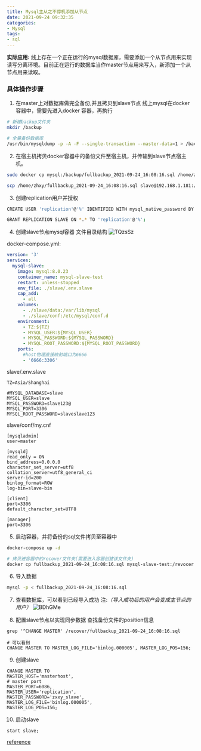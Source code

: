 ```yaml
---
title: Mysql主从之不停机添加从节点
date: 2021-09-24 09:32:35
categories:
- Mysql
tags:
- sql
---
```


**实际应用:** 线上存在一个正在运行的mysql数据库，需要添加一个从节点用来实现读写分离环境。目前正在运行的数据库当作master节点用来写入，新添加一个从节点用来读取。

### 具体操作步骤

1.  在master上对数据库做完全备份,并且拷贝到slave节点
    线上mysql在docker 容器中，需要先进入docker 容器，再执行

```bash
# 新建backup文件夹
mkdir /backup

# 全量备份数据库
/usr/bin/mysqldump -p -A -F --single-transaction --master-data=1 > /backup/fullbackup_`date +%F_%T`.sql

```

<!--more-->

2.  在宿主机拷贝docker容器中的备份文件至宿主机，并传输到slave节点宿主机。

```bash
sudo docker cp mysql:/backup/fullbackup_2021-09-24_16:08:16.sql /home/zhxy/

scp /home/zhxy/fullbackup_2021-09-24_16:08:16.sql slave@192.168.1.181:/home/zhxy
```

3.  创建replication用户并授权

```bash
CREATE USER 'replication'@'%' IDENTIFIED WITH mysql_native_password BY 'zxxy_slave';

GRANT REPLICATION SLAVE ON *.* TO 'replication'@'%';

```

4.  创建slave节点mysql容器
    文件目录结构
    ![TQzsSz](https://chevereto.zhuangzexin.top/images/2021/09/24/TQzsSz.png)

docker-compose.yml:

```yaml
version: '3'
services:
  mysql-slave:
    image: mysql:8.0.23
    container_name: mysql-slave-test
    restart: unless-stopped
    env_file: ./slave/.env.slave
    cap_add:
      - all
    volumes:
      - ./slave/data:/var/lib/mysql
      - ./slave/conf:/etc/mysql/conf.d
    environment:
      - TZ:${TZ}
      - MYSQL_USER:${MYSQL_USER}
      - MYSQL_PASSWORD:${MYSQL_PASSWORD}
      - MYSQL_ROOT_PASSWORD:${MYSQL_ROOT_PASSWORD}
    ports:
      #host物理直接映射端口为6666
      - '6666:3306'
```

slave/.env.slave

```
TZ=Asia/Shanghai

#MYSQL_DATABASE=slave
MYSQL_USER=slave
MYSQL_PASSWORD=slave123@
MYSQL_PORT=3306
MYSQL_ROOT_PASSWORD=slaveslave123

```

slave/conf/my.cnf

```
[mysqladmin]
user=master

[mysqld]
read_only = ON
bind_address=0.0.0.0
character_set_server=utf8
collation_server=utf8_general_ci
server-id=200
binlog_format=ROW
log-bin=slave-bin

[client]
port=3306
default_character_set=UTF8

[manager]
port=3306

```

5.  启动容器，并将备份的sql文件拷贝至容器中

```bash
docker-compose up -d

# 拷贝进容器中的recover文件夹(需要进入容器创建该文件夹)
docker cp fullbackup_2021-09-24_16:08:16.sql mysql-slave-test:/revocer

```

6.  导入数据

```bash
mysql -p < fullbackup_2021-09-24_16:08:16.sql

```

7.  查看数据库，可以看到已经导入成功 注:*（导入成功后的用户会变成主节点的用户）*
    ![BDhGMe](https://chevereto.zhuangzexin.top/images/2021/09/24/BDhGMe.png)

8.  配置slave节点以实现同步数据
    查找备份文件的position信息


```
grep '^CHANGE MASTER' /recover/fullbackup_2021-09-24_16:08:16.sql

# 可以看到 
CHANGE MASTER TO MASTER_LOG_FILE='binlog.000005', MASTER_LOG_POS=156;

```

9.  创建slave

```
CHANGE MASTER TO
MASTER_HOST='masterhost',
# master port
MASTER_PORT=6086,
MASTER_USER='replication',
MASTER_PASSWORD='zxxy_slave',
MASTER_LOG_FILE='binlog.000005',
MASTER_LOG_POS=156;

```

10. 启动slave

```
start slave;
```

[reference](https://www.yisu.com/zixun/15744.html)
